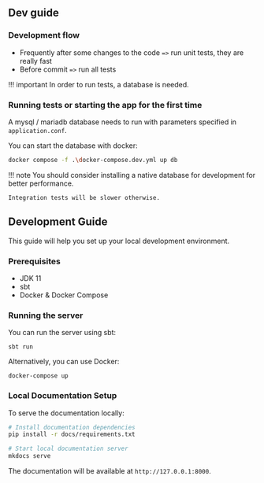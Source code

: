## Dev guide

### Development flow

- Frequently after some changes to the code `=>` run unit tests, they are really fast
- Before commit `=>` run all tests

!!! important
    In order to run tests, a database is needed.

### Running tests or starting the app for the first time

A mysql / mariadb database needs to run with parameters specified in `application.conf`.

You can start the database with docker:

```bash
docker compose -f .\docker-compose.dev.yml up db
```

!!! note
    You should consider installing a native database for development for better performance.

    Integration tests will be slower otherwise.

## Development Guide

This guide will help you set up your local development environment.

### Prerequisites

- JDK 11
- sbt
- Docker & Docker Compose

### Running the server

You can run the server using sbt:

```
sbt run
```

Alternatively, you can use Docker:

```
docker-compose up
```

### Local Documentation Setup

To serve the documentation locally:

```bash
# Install documentation dependencies
pip install -r docs/requirements.txt

# Start local documentation server
mkdocs serve
```

The documentation will be available at `http://127.0.0.1:8000`.
